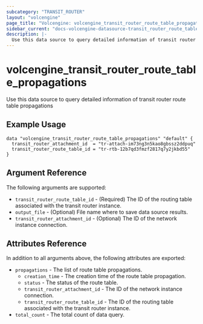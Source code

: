 ```yaml
---
subcategory: "TRANSIT_ROUTER"
layout: "volcengine"
page_title: "Volcengine: volcengine_transit_router_route_table_propagations"
sidebar_current: "docs-volcengine-datasource-transit_router_route_table_propagations"
description: |-
  Use this data source to query detailed information of transit router route table propagations
---
```

# volcengine_transit_router_route_table_propagations
Use this data source to query detailed information of transit router route table propagations
## Example Usage
```hcl
data "volcengine_transit_router_route_table_propagations" "default" {
  transit_router_attachment_id  = "tr-attach-im73ng3n5kao8gbssz2ddpuq"
  transit_router_route_table_id = "tr-rtb-12b7qd3fmzf2817q7y2jkbd55"
}
```
## Argument Reference
The following arguments are supported:
* `transit_router_route_table_id` - (Required) The ID of the routing table associated with the transit router instance.
* `output_file` - (Optional) File name where to save data source results.
* `transit_router_attachment_id` - (Optional) The ID of the network instance connection.

## Attributes Reference
In addition to all arguments above, the following attributes are exported:
* `propagations` - The list of route table propagations.
    * `creation_time` - The creation time of the route table propagation.
    * `status` - The status of the route table.
    * `transit_router_attachment_id` - The ID of the network instance connection.
    * `transit_router_route_table_id` - The ID of the routing table associated with the transit router instance.
* `total_count` - The total count of data query.



